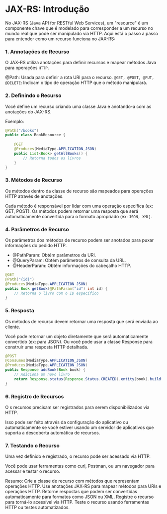 # JAX-RS: Introdução

No JAX-RS (Java API for RESTful Web Services), um "resource" é um componente chave que é modelado para corresponder a um recurso no mundo real que pode ser manipulado via HTTP. Aqui está o passo a passo para entender como um recurso funciona no JAX-RS:

### 1. Annotações de Recurso
O JAX-RS utiliza anotações para definir recursos e mapear métodos Java para operações ```HTTP```.

@Path: Usada para definir a rota URI para o recurso.
```@GET, @POST, @PUT, @DELETE```: Indicam o tipo de operação HTTP que o método manipulará.

### 2. Definindo o Recurso
Você define um recurso criando uma classe Java e anotando-a com as anotações do JAX-RS.

Exemplo:

```java
@Path("/books")
public class BookResource {
    
    @GET
    @Produces(MediaType.APPLICATION_JSON)
    public List<Book> getAllBooks() {
        // Retorna todos os livros
    }
}

```

### 3. Métodos de Recurso
Os métodos dentro da classe de recurso são mapeados para operações HTTP através de anotações.

Cada método é responsável por lidar com uma operação específica (ex: GET, POST).
Os métodos podem retornar uma resposta que será automaticamente convertida para o formato apropriado (ex: ```JSON, XML```).

### 4. Parâmetros de Recurso
Os parâmetros dos métodos de recurso podem ser anotados para puxar informações do pedido HTTP.

- @PathParam: Obtém parâmetros da URI.
- @QueryParam: Obtém parâmetros de consulta da URL.
- @HeaderParam: Obtém informações do cabeçalho HTTP.

```java
@GET
@Path("{id}")
@Produces(MediaType.APPLICATION_JSON)
public Book getBook(@PathParam("id") int id) {
    // Retorna o livro com o ID específico
}

```

### 5. Resposta
Os métodos de recurso devem retornar uma resposta que será enviada ao cliente.

Você pode retornar um objeto diretamente que será automaticamente convertido (ex: para JSON).
Ou você pode usar a classe Response para construir uma resposta HTTP detalhada.

```java
@POST
@Consumes(MediaType.APPLICATION_JSON)
@Produces(MediaType.APPLICATION_JSON)
public Response addBook(Book book) {
    // Adiciona um novo livro
    return Response.status(Response.Status.CREATED).entity(book).build();
}
```

### 6. Registro de Recursos
O
s recursos precisam ser registrados para serem disponibilizados via HTTP.

Isso pode ser feito através da configuração do aplicativo ou automaticamente se você estiver usando um servidor de aplicativos que suporta a descoberta automática de recursos.

### 7. Testando o Recurso

Uma vez definido e registrado, o recurso pode ser acessado via HTTP.

Você pode usar ferramentas como curl, Postman, ou um navegador para acessar e testar o recurso.

Resumo:
Crie a classe de recurso com métodos que representam operações HTTP.
Use anotações JAX-RS para mapear métodos para URIs e operações HTTP.
Retorne respostas que podem ser convertidas automaticamente para formatos como JSON ou XML.
Registre o recurso para torná-lo acessível via HTTP.
Teste o recurso usando ferramentas HTTP ou testes automatizados.